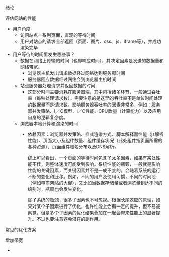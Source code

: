 绪论

评估网站的性能	

- 用户角度
  - 访问站点一系列页面，直观的等待时间
  - 用户对站点的请求全部返回（页面、图片、css、js、iframe等），并成功渲染完毕
- 用户等待的时间里发生哪些事？
  - 数据在网络上传输的时间（也即响应时间），其决定因素是发送的数据量和网络带宽。
    - 浏览器主机发出请求数据经过网络达到服务器时间
    - 服务器回应数据经过网络会到浏览器主机时间
  - 站点服务器处理请求并返回数据的时间
    - 这部分时间主要消耗在服务器端，其中包括诸多环节，一般通过吞吐率（每秒处理请求数）。需要注意的是这里的吞吐率不是单位时间处理的数据量而是请求数。影响服务器吞吐率的因素非常多，例如：服务器并发策略、I／O模型、I／O性能、CPU数量（计算能力）以及应用自身的逻辑复杂度。
  - 浏览器本地计算和渲染的时间
    - 依赖因素：浏览器并发策略、样式渲染方式、脚本解释器性能（js解析性能）、页面大小及组件数量、组件缓存状况（此处组件指页面所需的各种资源）、页面组件域名分布以及DNS解析。

        综上可以看出，一个页面的等待时间包含了太多因素，如果有某处性能不佳，则整体速度可能受到影响。系统性能的瓶颈，一般就是影响性能的关键因素，而关键因素并不是一成不变的，会随着系统的运行不断的变化和迁移。例如，不同的用户及使用习惯，不同的时间段（例如电商网站的大促），又比如当数据存储量或者浏览量到达不同的级别时，瓶颈也会发生变化。

        除了系统的瓶颈，很多子因素也不可忽视。根据长尾效应的原理，如果对某个子因素进行了优化，也许性能上会有一定的提升，但不易被察觉，但是多个子因素的优化结果叠加在一起会带来性能上的显著提升。不过也要注意避免潜在的副作用。



常见的优化方案

增加带宽

- 

